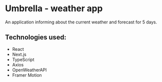 # Umbrella - weather app

An application informing about the current weather and forecast for 5 days.

## Technologies used:

- React
- Next.js
- TypeScript
- Axios
- OpenWeatherAPI
- Framer Motion
